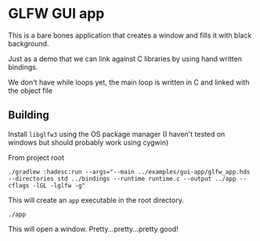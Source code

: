 # GLFW GUI app

This is a bare bones application that creates a window and fills it
with black background.

Just as a demo that we can link against C libraries by using hand
written bindings.

We don't have while loops yet, the main loop is written in C and linked
with the object file

## Building
Install `libglfw3` using the OS package manager (I haven't tested on
windows but should probably work using cygwin)

From project root
```
./gradlew :hadesc:run --args="--main ../examples/gui-app/glfw_app.hds --directories std ../bindings --runtime runtime.c --output ../app --cflags -lGL -lglfw -g"
```

This will create an `app` executable in the root directory.

```
./app
```
This will open a window. Pretty...pretty...pretty good!
